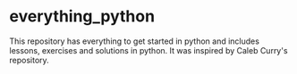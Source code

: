 # everything_python

This repository has everything to get started in python and includes lessons, exercises and solutions in python. 
It was inspired by Caleb Curry's repository.
